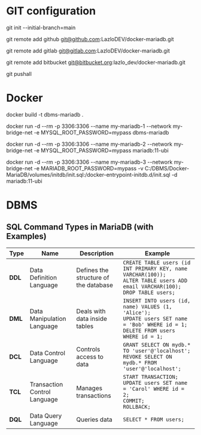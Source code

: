 # GIT configuration

git init --initial-branch=main

git remote add github git@github.com:LazloDEV/docker-mariadb.git

git remote add gitlab git@gitlab.com:LazloDEV/docker-mariadb.git

git remote add bitbucket git@bitbucket.org:lazlo_dev/docker-mariadb.git

git pushall  



# Docker

docker build -t dbms-mariadb .

docker run -d --rm -p 3306:3306 --name my-mariadb-1 --network my-bridge-net -e MYSQL_ROOT_PASSWORD=mypass dbms-mariadb

docker run -d --rm -p 3306:3306 --name my-mariadb-2 --network my-bridge-net -e MYSQL_ROOT_PASSWORD=mypass mariadb:11-ubi

docker run -d --rm -p 3306:3306 --name my-mariadb-3 --network my-bridge-net -e MARIADB_ROOT_PASSWORD=mypass -v C:/DBMS/Docker-MariaDB/volumes/initdb/init.sql:/docker-entrypoint-initdb.d/init.sql -d mariadb:11-ubi



# DBMS

## SQL Command Types in MariaDB (with Examples)

| Type   | Name                         | Description                          | Example |
|--------|------------------------------|--------------------------------------|---------|
| **DDL** | Data Definition Language     | Defines the structure of the database | `CREATE TABLE users (id INT PRIMARY KEY, name VARCHAR(100));`<br>`ALTER TABLE users ADD email VARCHAR(100);`<br>`DROP TABLE users;` |
| **DML** | Data Manipulation Language   | Deals with data inside tables         | `INSERT INTO users (id, name) VALUES (1, 'Alice');`<br>`UPDATE users SET name = 'Bob' WHERE id = 1;`<br>`DELETE FROM users WHERE id = 1;` |
| **DCL** | Data Control Language        | Controls access to data               | `GRANT SELECT ON mydb.* TO 'user'@'localhost';`<br>`REVOKE SELECT ON mydb.* FROM 'user'@'localhost';` |
| **TCL** | Transaction Control Language | Manages transactions                  | `START TRANSACTION;`<br>`UPDATE users SET name = 'Carol' WHERE id = 2;`<br>`COMMIT;`<br>`ROLLBACK;` |
| **DQL** | Data Query Language          | Queries data                          | `SELECT * FROM users;` |


